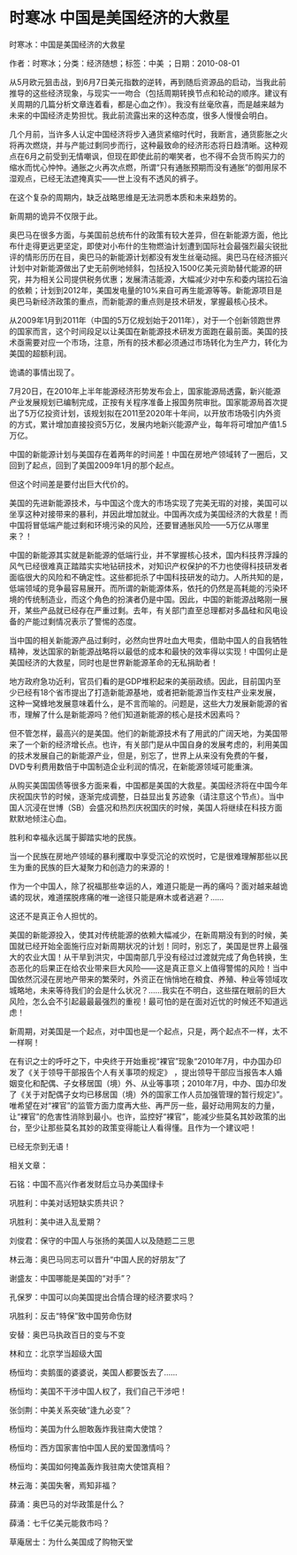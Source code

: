 # 时寒冰  中国是美国经济的大救星    
    
时寒冰：中国是美国经济的大救星    
作者：时寒冰；分类：经济随想；标签：中美 ；日期：2010-08-01    
从5月欧元狙击战，到6月7日美元指数的逆转，再到随后资源品的启动，当我此前推导的这些经济现象，与现实一一吻合（包括周期转换节点和轮动的顺序。建议有关周期的几篇分析文章连着看，都是心血之作）。我没有丝毫欣喜，而是越来越为未来的中国经济走势担忧。我此前流露出来的这种态度，很多人慢慢会明白。    
几个月前，当许多人认定中国经济将步入通货紧缩时代时，我断言，通货膨胀之火将再次燃烧，并与产能过剩同步而行，这种最致命的经济形态将日趋清晰。这种观点在6月之前受到无情嘲讽，但现在即使此前的嘲笑者，也不得不会货币购买力的缩水而忧心忡忡。通胀之火再次点燃，所谓“只有通胀预期而没有通胀”的御用尿不湿观点，已经无法遮掩真实——世上没有不透风的裤子。    
在这个复杂的周期内，缺乏战略思维是无法洞悉本质和未来趋势的。    
新周期的诡异不仅限于此。    
奥巴马在很多方面，与美国前总统布什的政策有较大差异，但在新能源方面，他比布什走得更远更坚定，即使对小布什的生物燃油计划遭到国际社会最强烈最尖锐批评的情形历历在目，奥巴马的新能源计划都没有发生丝毫动摇。奥巴马在经济振兴计划中对新能源做出了史无前例地倾斜，包括投入1500亿美元资助替代能源的研究，并为相关公司提供税务优惠；发展清洁能源，大幅减少对中东和委内瑞拉石油的依赖；计划到2012年，美国发电量的10%来自可再生能源等等。新能源项目是奥巴马新经济政策的重点，而新能源的重点则是技术研发，掌握最核心技术。    
从2009年1月到2011年（中国的5万亿规划始于2011年），对于一个创新领跑世界的国家而言，这个时间段足以让美国在新能源技术研发方面跑在最前面。美国的技术亟需要对应一个市场，注意，所有的技术都必须通过市场转化为生产力，转化为美国的超额利润。    
诡谲的事情出现了。    
7月20日，在2010年上半年能源经济形势发布会上，国家能源局透露，新兴能源产业发展规划已编制完成，正按有关程序准备上报国务院审批。国家能源局首次提出了5万亿投资计划，该规划拟在2011至2020年十年间，以开放市场吸引内外资的方式，累计增加直接投资5万亿，发展内地新兴能源产业，每年将可增加产值1.5万亿。    
中国的新能源计划与美国存在着两年的时间差！中国在房地产领域转了一圈后，又回到了起点，回到了美国2009年1月的那个起点。    
但这个时间差是要付出巨大代价的。    
美国的先进新能源技术，与中国这个庞大的市场实现了完美无瑕的对接，美国可以坐享这种对接带来的暴利，并因此增加就业。中国再次成为美国经济的大救星！而中国将冒低端产能过剩和环境污染的风险，还要冒通胀风险——5万亿从哪里来？！    
中国的新能源其实就是新能源的低端行业，并不掌握核心技术，国内科技界浮躁的风气已经很难真正踏踏实实地钻研技术，对知识产权保护的不力也使得科技研发者面临很大的风险和不确定性。这些都扼杀了中国科技研发的动力。人所共知的是，低端领域的竞争最容易展开。而所谓的新能源体系，依托的仍然是高耗能的污染环境的传统制造业，而这个角色的扮演者仍是中国。因此，中国的新能源战略刚一展开，某些产品就已经存在严重过剩。去年，有关部门直至总理都对多晶硅和风电设备的产能过剩情况表示了警惕的态度。    
当中国的相关新能源产品过剩时，必然向世界吐血大甩卖，借助中国人的自我牺牲精神，发达国家的新能源战略将以最低的成本和最快的效率得以实现！中国何止是美国经济的大救星，同时也是世界新能源革命的无私捐助者！    
地方政府急功近利，官员们看的是GDP堆积起来的美丽政绩。因此，目前国内至少已经有18个省市提出了打造新能源基地，或者把新能源当作支柱产业来发展，这种一窝蜂地发展意味着什么，是不言而喻的。问题是，这些大力发展新能源的省市，理解了什么是新能源吗？他们知道新能源的核心是技术因素吗？    
但不管怎样，最高兴的是美国。他们的新能源技术有了用武的广阔天地，为美国带来了一个新的经济增长点。也许，有关部门是从中国自身的发展考虑的，利用美国的技术发展自己的新能源产业，但是，别忘了，世界上从来没有免费的午餐，DVD专利费用数倍于中国制造企业利润的情况，在新能源领域可能重演。    
从购买美国国债等很多方面来看，中国都是美国的大救星。美国经济将在中国今年庆祝国庆节的时候，逐渐完成调整，日益显出复苏迹象（请注意这个节点）。当中国人沉浸在世博（SB）会盛况和热烈庆祝国庆的时候，美国人将继续在科技方面默默地倾注心血。    
胜利和幸福永远属于脚踏实地的民族。    
当一个民族在房地产领域的暴利攫取中享受沉沦的欢悦时，它是很难理解那些以民生为重的民族的巨大凝聚力和创造力的来源的！    
作为一个中国人，除了祝福那些幸运的人，难道只能是一再的痛吗？面对越来越诡谲的现状，难道摆脱疼痛的唯一途径只能是麻木或者逃避？……    
这还不是真正令人担忧的。    
美国的新能源投入，使其对传统能源的依赖大幅减少，在新周期没有到的时候，美国就已经开始全面施行应对新周期状况的计划！同时，别忘了，美国是世界上最强大的农业大国！从干旱到洪灾，中国南部几乎没有经过过渡就完成了角色转换，生态恶化的后果正在给农业带来巨大风险——这是真正意义上值得警惕的风险！当中国依然沉浸在房地产带来的繁荣时，外资正在悄悄地在粮食、养殖、种业等领域攻城略地，未来等待我们的会是什么状况？……我实在不明白，这些摆在眼前的巨大风险，怎么会不引起最最最强烈的重视！最可怕的是在面对近忧的时候还不知道远虑！    
新周期，对美国是一个起点，对中国也是一个起点，只是，两个起点不一样，太不一样啊！    
在有识之士的呼吁之下，中央终于开始重视“裸官”现象“2010年7月，中办国办印发了《关于领导干部报告个人有关事项的规定》 ，提出领导干部应当报告本人婚姻变化和配偶、子女移居国（境）外、从业等事项；2010年7月，中办、国办印发了《关于对配偶子女均已移居国（境）外的国家工作人员加强管理的暂行规定》”。唯希望在对“裸官”的监管方面力度再大些、再严厉一些，最好动用网友的力量，让“裸官”的危害性消除到最小。也许，监控好“裸官”，能减少些莫名其妙政策的出台，至少让那些莫名其妙的政策变得能让人看得懂。且作为一个建议吧！    
已经无奈到无语！    
    
相关文章：    
石铭：中国不高兴作者发财后立马办美国绿卡    
巩胜利：中美对话短缺实质共识？    
巩胜利：美中进入乱爱期？    
刘俊君：保守的中国人与张扬的美国人以及随题二三思    
林云海：奥巴马同志可以晋升“中国人民的好朋友”了    
谢盛友：中国哪能是美国的“对手”？    
孔保罗：中国可以向美国提出合情合理的经济要求吗？    
巩胜利：反击“特保”致中国劳命伤财    
安替：奥巴马执政百日的变与不变    
林和立：北京学当超级大国    
杨恒均：卖鹅蛋的婆婆说，美国人都要饭去了……    
杨恒均：美国不干涉中国人权了，我们自己干涉吧！    
张剑荆：中美关系突破“逢九必变”？    
杨恒均：美国为什么胆敢轰炸我驻南大使馆？    
杨恒均：西方国家害怕中国人民的爱国激情吗？    
杨恒均：美国如何掩盖轰炸我驻南大使馆真相？    
林云海：美国失奢，焉知非福？    
薛涌：奥巴马的对华政策是什么？    
薛涌：七千亿美元能救市吗？    
草庵居士：为什么美国成了购物天堂